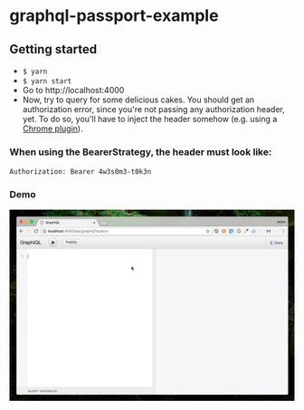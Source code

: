 graphql-passport-example
========================

## Getting started

- `$ yarn`
- `$ yarn start`
- Go to http://localhost:4000
- Now, try to query for some delicious cakes. You should get an authorization error, since you're not passing any authorization header, yet. To do so, you'll have to inject the header somehow (e.g. using a [Chrome plugin](https://chrome.google.com/webstore/detail/modheader/idgpnmonknjnojddfkpgkljpfnnfcklj)).

### When using the BearerStrategy, the header must look like:

```
Authorization: Bearer 4w3s0m3-t0k3n
```

### Demo
![Demo](docs/demo.gif)
